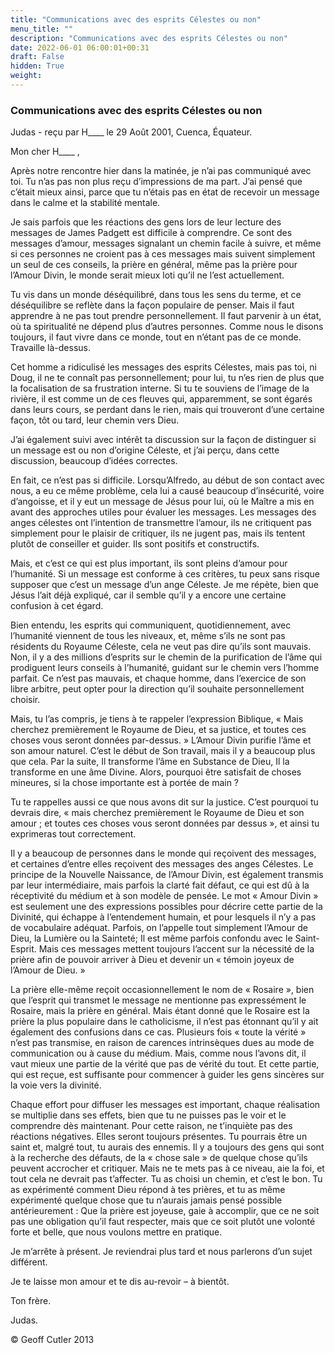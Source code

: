 ```yaml
---
title: "Communications avec des esprits Célestes ou non"
menu_title: ""
description: "Communications avec des esprits Célestes ou non"
date: 2022-06-01 06:00:01+00:31
draft: False
hidden: True
weight:
---
```

### Communications avec des esprits Célestes ou non

Judas - reçu par H____ le 29 Août 2001, Cuenca, Équateur.

Mon cher H____ ,

Après notre rencontre hier dans la matinée, je n’ai pas communiqué avec toi. Tu n’as pas non plus reçu d’impressions de ma part. J’ai pensé que c’était mieux ainsi, parce que tu n’étais pas en état de recevoir un message dans le calme et la stabilité mentale.

Je sais parfois que les réactions des gens lors de leur lecture des messages de James Padgett est difficile à comprendre. Ce sont des messages d’amour, messages signalant un chemin facile à suivre, et même si ces personnes ne croient pas à ces messages mais suivent simplement un seul de ces conseils, la prière en général, même pas la prière pour l’Amour Divin, le monde serait mieux loti qu’il ne l’est actuellement.

Tu vis dans un monde déséquilibré, dans tous les sens du terme, et ce déséquilibre se reflète dans la façon populaire de penser. Mais il faut apprendre à ne pas tout prendre personnellement. Il faut parvenir à un état, où ta spiritualité ne dépend plus d’autres personnes. Comme nous le disons toujours, il faut vivre dans ce monde, tout en n’étant pas  de ce monde. Travaille là-dessus.

Cet homme a ridiculisé les messages des esprits Célestes, mais pas toi, ni Doug, il ne te connaît pas personnellement; pour lui, tu n’es rien de plus que la focalisation de sa frustration interne. Si tu te souviens de l’image de la rivière, il est comme un de ces fleuves qui, apparemment, se sont égarés dans leurs cours, se perdant dans le rien, mais qui trouveront d’une certaine façon, tôt ou tard, leur chemin vers Dieu.

J’ai également suivi avec intérêt ta discussion sur la façon de distinguer si un message est ou non d’origine Céleste, et j’ai perçu, dans cette discussion, beaucoup d’idées correctes.

En fait, ce n’est pas si difficile. Lorsqu’Alfredo, au début de son contact avec nous, a eu ce même problème, cela lui a causé beaucoup d’insécurité, voire d’angoisse, et il y eut un message de Jésus pour lui, où le Maître a mis en avant des approches utiles pour évaluer les messages. Les messages des anges célestes ont l’intention de transmettre l’amour, ils ne critiquent pas simplement pour le plaisir de critiquer, ils ne jugent pas, mais ils tentent plutôt de conseiller et guider. Ils sont positifs et constructifs.

Mais, et c’est ce qui est plus important, ils sont pleins d’amour pour l’humanité. Si un message est conforme à ces critères, tu peux sans risque supposer que c’est un message d’un ange Céleste. Je me répète, bien que Jésus l’ait déjà expliqué, car il semble qu’il y a encore une certaine confusion à cet égard.

Bien entendu, les esprits qui communiquent, quotidiennement, avec l’humanité viennent de tous les niveaux, et, même s’ils ne sont pas résidents du Royaume Céleste, cela ne veut pas dire qu’ils sont mauvais. Non, il y a des millions d’esprits sur le chemin de la purification de l’âme qui prodiguent leurs conseils à l’humanité, guidant sur le chemin vers l’homme parfait. Ce n’est pas mauvais, et chaque homme, dans l’exercice de son libre arbitre, peut opter pour la direction qu’il souhaite personnellement choisir.

Mais, tu l’as compris, je tiens à te rappeler l’expression Biblique, « Mais cherchez premièrement le Royaume de Dieu, et sa justice, et toutes ces choses vous seront données par-dessus. » L’Amour Divin purifie l’âme et son amour naturel. C’est le début de Son travail, mais il y a beaucoup plus que cela. Par la suite, Il transforme l’âme en Substance de Dieu, Il la transforme en une âme Divine. Alors, pourquoi être satisfait de choses mineures, si la chose importante est à portée de main ?

Tu te rappelles aussi ce que nous avons dit sur la justice. C’est pourquoi tu devrais dire, « mais cherchez premièrement le Royaume de Dieu et son amour ; et toutes ces choses vous seront données par dessus », et ainsi tu exprimeras tout correctement.

Il y a beaucoup de personnes dans le monde qui reçoivent des messages, et certaines d’entre elles reçoivent des messages des anges Célestes. Le principe de la Nouvelle Naissance, de l’Amour Divin, est également transmis par leur intermédiaire, mais parfois la clarté fait défaut, ce qui est dû à la réceptivité du médium et à son modèle de pensée. Le mot « Amour Divin » est seulement une des expressions possibles pour décrire cette partie de la Divinité, qui échappe à l’entendement humain, et pour lesquels il n’y a pas de vocabulaire adéquat. Parfois, on l’appelle tout simplement l’Amour de Dieu, la Lumière ou la Sainteté; Il est même parfois confondu avec le Saint-Esprit. Mais ces messages mettent toujours l’accent sur la nécessité de la prière afin de pouvoir arriver à Dieu et devenir un « témoin joyeux de l’Amour de Dieu. »

La prière elle-même reçoit occasionnellement le nom de « Rosaire », bien que l’esprit qui transmet le message ne mentionne pas expressément le Rosaire, mais la prière en général. Mais étant donné que le Rosaire est la prière la plus populaire dans le catholicisme, il n’est pas étonnant qu’il y ait également des confusions dans ce cas. Plusieurs fois « toute la vérité » n’est pas transmise, en raison de carences intrinsèques dues au mode de communication ou à cause du médium. Mais, comme nous l’avons dit, il vaut mieux une partie de la vérité que pas de vérité du tout. Et cette partie, qui est reçue, est suffisante pour commencer à guider les gens sincères sur la voie vers la divinité.

Chaque effort pour diffuser les messages est important, chaque réalisation se multiplie dans ses effets, bien que tu ne puisses pas le voir et le comprendre dès maintenant. Pour cette raison, ne t’inquiète pas des réactions négatives. Elles seront toujours présentes. Tu pourrais être un saint et, malgré tout, tu aurais des ennemis. Il y a toujours des gens qui sont à la recherche des défauts, de la « chose sale » de quelque chose qu’ils peuvent accrocher et critiquer. Mais ne te mets pas à ce niveau, aie la foi, et tout cela ne devrait pas t’affecter. Tu as choisi un chemin, et c’est le bon. Tu as expérimenté comment Dieu répond à tes prières, et tu as même expérimenté quelque chose que tu n’aurais jamais pensé possible antérieurement : Que la prière est joyeuse, gaie à accomplir, que ce ne soit pas une obligation qu’il faut respecter, mais que ce soit plutôt une volonté forte et belle, que nous voulons mettre en pratique.

Je m’arrête à présent. Je reviendrai plus tard et nous parlerons d’un sujet différent.

Je te laisse mon amour et te dis au-revoir – à bientôt.

Ton frère.

Judas.

© Geoff Cutler 2013
